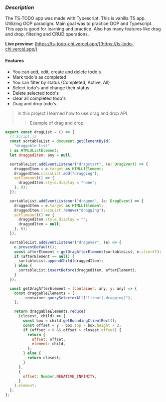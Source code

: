 ### **_Description_**

The TS-TODO app was made with Typescript. This is vanilla TS app. Utilizing OOP paradigm. Main goal was to practice OOP and Typescript.
This app is good for learning and practice. Also has many features like drag and drop, filtering and CRUD operations.

**Live preview:** [https://ts-todo-chi.vercel.app/](https://ts-todo-chi.vercel.app/)

#### Features

- You can add, edit, create and delete todo's
- Mark todo's as completed
- You can filter by status (Completed, Active, All)
- Select todo's and change their status
- Delete selected todo's
- clear all completed todo's
- Drag and drop todo's

> In this project I learned how to use drag and drop API.
>
> > Example of drag and drop:

```js
export const dragList = () => {
  // Script.js
  const sortableList = document.getElementById(
    "draggable-list"
  ) as HTMLUListElement;
  let draggedItem: any = null;

  sortableList.addEventListener("dragstart", (e: DragEvent) => {
    draggedItem = e.target as HTMLLIElement;
    draggedItem.classList.add("dragging");
    setTimeout(() => {
      draggedItem.style.display = "none";
    }, 0);
  });

  sortableList.addEventListener("dragend", (e: DragEvent) => {
    draggedItem = e.target as HTMLLIElement;
    draggedItem.classList.remove("dragging");
    setTimeout(() => {
      draggedItem.style.display = "";
      draggedItem = null;
    }, 0);
  });

  sortableList.addEventListener("dragover", (e) => {
    e.preventDefault();
    const afterElement = getDragAfterElement(sortableList, e.clientY);
    if (afterElement == null) {
      sortableList.appendChild(draggedItem);
    } else {
      sortableList.insertBefore(draggedItem, afterElement);
    }
  });

  const getDragAfterElement = (container: any, y: any) => {
    const draggableElements = [
      ...container.querySelectorAll("li:not(.dragging)"),
    ];

    return draggableElements.reduce(
      (closest, child) => {
        const box = child.getBoundingClientRect();
        const offset = y - box.top - box.height / 2;
        if (offset < 0 && offset > closest.offset) {
          return {
            offset: offset,
            element: child,
          };
        } else {
          return closest;
        }
      },
      {
        offset: Number.NEGATIVE_INFINITY,
      }
    ).element;
  };
};
```
